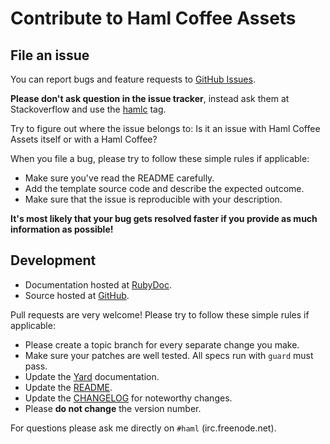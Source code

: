 Contribute to Haml Coffee Assets
================================

File an issue
-------------

You can report bugs and feature requests to [GitHub Issues](https://github.com/netzpirat/haml_coffee_assets/issues).

**Please don't ask question in the issue tracker**, instead ask them at Stackoverflow and use the
[hamlc](http://stackoverflow.com/questions/tagged/hamlc) tag.

Try to figure out where the issue belongs to: Is it an issue with Haml Coffee Assets itself or with a Haml Coffee?

When you file a bug, please try to follow these simple rules if applicable:

* Make sure you've read the README carefully.
* Add the template source code and describe the expected outcome.
* Make sure that the issue is reproducible with your description.

**It's most likely that your bug gets resolved faster if you provide as much information as possible!**

Development
-----------

* Documentation hosted at [RubyDoc](http://rubydoc.info/github/netzpirat/haml_coffee_assets/master/frames).
* Source hosted at [GitHub](https://github.com/netzpirat/haml_coffee_assets).

Pull requests are very welcome! Please try to follow these simple rules if applicable:

* Please create a topic branch for every separate change you make.
* Make sure your patches are well tested. All specs run with `guard` must pass.
* Update the [Yard](http://yardoc.org/) documentation.
* Update the [README](https://github.com/netzpirat/haml_coffee_assets/blob/master/README.md).
* Update the [CHANGELOG](https://github.com/netzpirat/haml_coffee_assets/blob/master/CHANGELOG.md) for noteworthy changes.
* Please **do not change** the version number.

For questions please ask me directly on `#haml` (irc.freenode.net).
